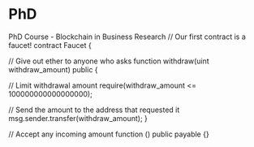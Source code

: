 # PhD
PhD Course - Blockchain in Business Research
// Our first contract is a faucet!
contract Faucet {

// Give out ether to anyone who asks
function withdraw(uint withdraw_amount) public {

// Limit withdrawal amount
require(withdraw_amount <= 100000000000000000);

// Send the amount to the address that requested it
msg.sender.transfer(withdraw_amount);
}

// Accept any incoming amount
function () public payable {}
